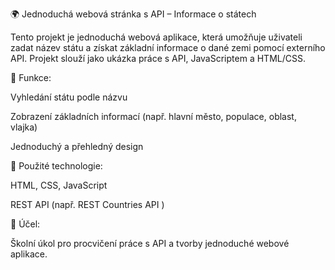 🌍 Jednoduchá webová stránka s API – Informace o státech

Tento projekt je jednoduchá webová aplikace, která umožňuje uživateli zadat název státu a získat základní informace o dané zemi pomocí externího API. Projekt slouží jako ukázka práce s API, JavaScriptem a HTML/CSS.

🔧 Funkce:

Vyhledání státu podle názvu

Zobrazení základních informací (např. hlavní město, populace, oblast, vlajka)

Jednoduchý a přehledný design

🧰 Použité technologie:

HTML, CSS, JavaScript

REST API (např. REST Countries API
)

🎯 Účel:

Školní úkol pro procvičení práce s API a tvorby jednoduché webové aplikace.
